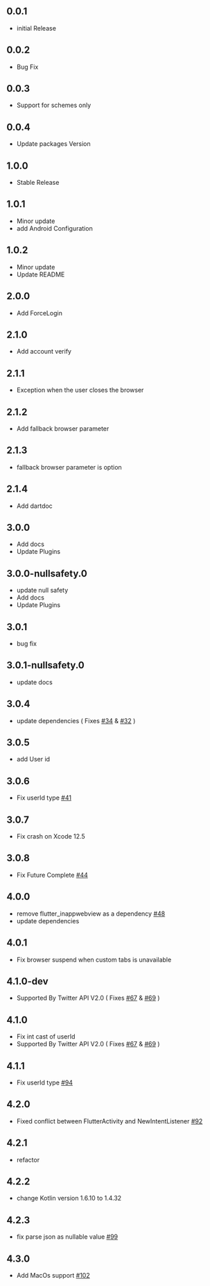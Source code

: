 ## 0.0.1

* initial Release

## 0.0.2

* Bug Fix

## 0.0.3

* Support for schemes only

## 0.0.4

* Update packages Version

## 1.0.0

* Stable Release

## 1.0.1

* Minor update
* add Android Configuration

## 1.0.2

* Minor update
* Update README

## 2.0.0

* Add ForceLogin

## 2.1.0

* Add account verify

## 2.1.1

* Exception when the user closes the browser

## 2.1.2

* Add fallback browser parameter

## 2.1.3

* fallback browser parameter is option

## 2.1.4

* Add dartdoc

## 3.0.0

* Add docs
* Update Plugins

## 3.0.0-nullsafety.0

* update null safety
* Add docs
* Update Plugins

## 3.0.1

* bug fix

## 3.0.1-nullsafety.0

* update docs

## 3.0.4

* update dependencies ( Fixes [#34](https://github.com/0maru/twitter_login/issues/34) & [#32](https://github.com/0maru/twitter_login/issues/32) )

## 3.0.5

* add User id

## 3.0.6

* Fix userId type [#41](https://github.com/0maru/twitter_login/pull/41)

## 3.0.7

* Fix crash on Xcode 12.5 

## 3.0.8

* Fix Future Complete [#44](https://github.com/0maru/twitter_login/issues/44)

## 4.0.0

* remove flutter_inappwebview as a dependency [#48](https://github.com/0maru/twitter_login/issues/48)
* update dependencies

## 4.0.1

* Fix browser suspend when custom tabs is unavailable

## 4.1.0-dev

* Supported By Twitter API V2.0 ( Fixes [#67](https://github.com/0maru/twitter_login/issues/67) & [#69](https://github.com/0maru/twitter_login/issues/69) )

## 4.1.0

* Fix int cast of userId
* Supported By Twitter API V2.0 ( Fixes [#67](https://github.com/0maru/twitter_login/issues/67) & [#69](https://github.com/0maru/twitter_login/issues/69) )

## 4.1.1

* Fix userId type [#94](https://github.com/0maru/twitter_login/pull/94)

## 4.2.0

* Fixed conflict between FlutterActivity and NewIntentListener [#92](https://github.com/0maru/twitter_login/issues/92)

## 4.2.1

* refactor

## 4.2.2

* change Kotlin version 1.6.10 to 1.4.32

## 4.2.3

* fix parse json as nullable value [#99](https://github.com/0maru/twitter_login/pull/99)

## 4.3.0

* Add MacOs support [#102](https://github.com/0maru/twitter_login/issues/102)